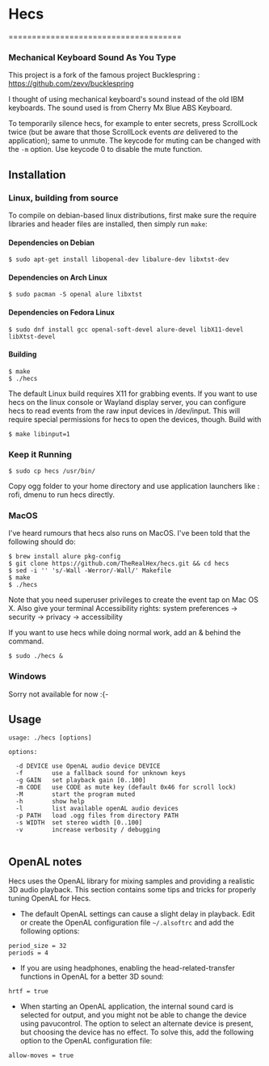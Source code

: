 # Hecs

=====================================
###  Mechanical Keyboard Sound As You Type 
 
This project is a fork of the famous project Bucklespring : https://github.com/zevv/bucklespring

I thought of using mechanical keyboard's sound instead of the old IBM keyboards. The sound used is from Cherry Mx Blue ABS Keyboard.

To temporarily silence hecs, for example to enter secrets, press
ScrollLock twice (but be aware that those ScrollLock events _are_ delivered to
the application); same to unmute. The keycode for muting can be changed with
the `-m` option. Use keycode 0 to disable the mute function.

Installation
------------

### Linux, building from source

To compile on debian-based linux distributions, first make sure the require
libraries and header files are installed, then simply run `make`:

#### Dependencies on Debian
```
$ sudo apt-get install libopenal-dev libalure-dev libxtst-dev
```

#### Dependencies on Arch Linux
```
$ sudo pacman -S openal alure libxtst
```

#### Dependencies on Fedora Linux
```
$ sudo dnf install gcc openal-soft-devel alure-devel libX11-devel libXtst-devel
```

#### Building
```
$ make
$ ./hecs
```

The default Linux build requires X11 for grabbing events. If you want to use
hecs on the linux console or Wayland display server, you can configure
hecs to read events from the raw input devices in /dev/input. This will
require special permissions for hecs to open the devices, though. Build with

```
$ make libinput=1
```

### Keep it Running

```
$ sudo cp hecs /usr/bin/
```
Copy ogg folder to your home directory and use application launchers like : rofi, dmenu to run hecs directly.

### MacOS

I've heard rumours that hecs also runs on MacOS. I've been told that
the following should do:

```
$ brew install alure pkg-config
$ git clone https://github.com/TheRealHex/hecs.git && cd hecs
$ sed -i '' 's/-Wall -Werror/-Wall/' Makefile
$ make
$ ./hecs
```

Note that you need superuser privileges to create the event tap on Mac OS X.
Also give your terminal Accessibility rights: system preferences -> security -> privacy -> accessibility

If you want to use hecs while doing normal work, add an & behind the command.
```
$ sudo ./hecs &
```

### Windows
Sorry not available for now :{-

Usage
-----

````
usage: ./hecs [options]

options:

  -d DEVICE use OpenAL audio device DEVICE
  -f        use a fallback sound for unknown keys
  -g GAIN   set playback gain [0..100]
  -m CODE   use CODE as mute key (default 0x46 for scroll lock)
  -M        start the program muted
  -h        show help
  -l        list available openAL audio devices
  -p PATH   load .ogg files from directory PATH
  -s WIDTH  set stereo width [0..100]
  -v        increase verbosity / debugging
  
````

OpenAL notes
------------
Hecs uses the OpenAL library for mixing samples and providing a
realistic 3D audio playback. This section contains some tips and tricks for
properly tuning OpenAL for Hecs.

* The default OpenAL settings can cause a slight delay in playback. Edit or create
  the OpenAL configuration file `~/.alsoftrc` and add the following options:

 ````
 period_size = 32
 periods = 4
 ````

* If you are using headphones, enabling the head-related-transfer functions in OpenAL
  for a better 3D sound:

 ````
 hrtf = true
 ````

* When starting an OpenAL application, the internal sound card is selected for output,
  and you might not be able to change the device using pavucontrol. The option to select
  an alternate device is present, but choosing the device has no effect. To solve this,
  add the following option to the OpenAL configuration file:

 ````
 allow-moves = true
 ````
